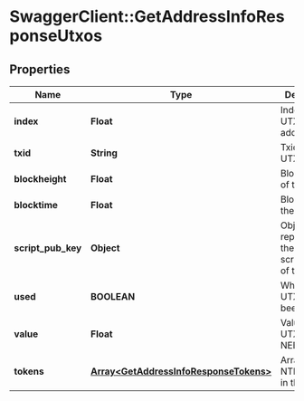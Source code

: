 # SwaggerClient::GetAddressInfoResponseUtxos

## Properties
Name | Type | Description | Notes
------------ | ------------- | ------------- | -------------
**index** | **Float** | Index of the UTXO at this address | [optional] 
**txid** | **String** | Txid of this UTXO | [optional] 
**blockheight** | **Float** | Blockheight of the UTXO | [optional] 
**blocktime** | **Float** | Blocktime of the UTXO | [optional] 
**script_pub_key** | **Object** | Object representing the scruptPubKey of the UTXO | [optional] 
**used** | **BOOLEAN** | Whether the UTXO has been used | [optional] 
**value** | **Float** | Value of the UTXO in NEBL satoshi | [optional] 
**tokens** | [**Array&lt;GetAddressInfoResponseTokens&gt;**](GetAddressInfoResponseTokens.md) | Array of NTP1 tokens in this UTXO. | [optional] 


